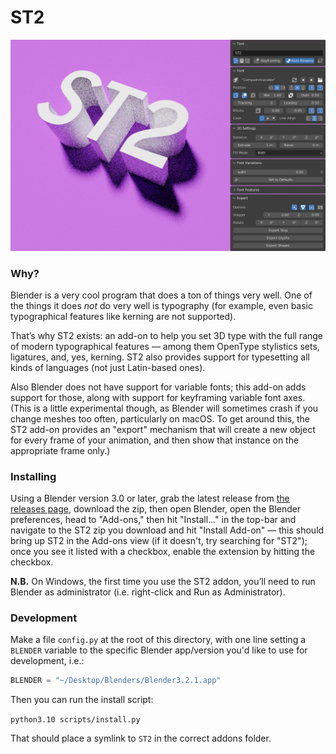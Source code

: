 # ST2

![The ST2 UI](assets/uipreview.jpg)

### Why?

Blender is a very cool program that does a ton of things very well. One of the things it does _not_ do very well is typography (for example, even basic typographical features like kerning are not supported).

That’s why ST2 exists: an add-on to help you set 3D type with the full range of modern typographical features — among them OpenType stylistics sets, ligatures, and, yes, kerning. ST2 also provides support for typesetting all kinds of languages (not just Latin-based ones).

Also Blender does not have support for variable fonts; this add-on adds support for those, along with support for keyframing variable font axes. (This is a little experimental though, as Blender will sometimes crash if you change meshes too often, particularly on macOS. To get around this, the ST2 add-on provides an "export" mechanism that will create a new object for every frame of your animation, and then show that instance on the appropriate frame only.)

### Installing

Using a Blender version 3.0 or later, grab the latest release from [the releases page](https://github.com/coldtype/st2/releases), download the zip, then open Blender, open the Blender preferences, head to "Add-ons," then hit "Install..." in the top-bar and navigate to the ST2 zip you download and hit "Install Add-on" — this should bring up ST2 in the Add-ons view (if it doesn't, try searching for "ST2"); once you see it listed with a checkbox, enable the extension by hitting the checkbox.

__N.B.__ On Windows, the first time you use the ST2 addon, you’ll need to run Blender as administrator (i.e. right-click and Run as Administrator).

### Development

Make a file `config.py` at the root of this directory, with one line setting a `BLENDER` variable to the specific Blender app/version you'd like to use for development, i.e.:

```python
BLENDER = "~/Desktop/Blenders/Blender3.2.1.app"
```

Then you can run the install script:

`python3.10 scripts/install.py`

That should place a symlink to `ST2` in the correct addons folder.